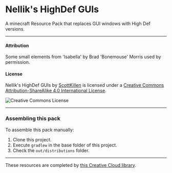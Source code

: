 # Nellik's HighDef GUIs

A minecraft Resource Pack that replaces GUI windows with High Def versions.

* * *

#### Attribution

Some small elements from 'Isabella' by Brad 'Bonemouse' Morris used by permission.

#### License

Nellik's HighDef GUIs by [ScottKillen](http://no.link.yet") is licensed under a [Creative Commons Attribution-ShareAlike 4.0 International License](http://creativecommons.org/licenses/by-sa/4.0/).

![Creative Commons License](https://i.creativecommons.org/l/by-sa/4.0/88x31.png)

* * *

### Assembling this pack

To assemble this pack manually:

1. Clone this project.
1. Execute `gradlew` in the base folder of this project.
1. Check the `out/distributions` folder.

* * *

These resources are completed by [this Creative Cloud library](https://adobe.ly/2rxO1Ax).